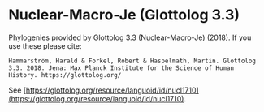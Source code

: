 # Nuclear-Macro-Je (Glottolog 3.3)

Phylogenies provided by Glottolog 3.3 (Nuclear-Macro-Je) (2018). If you use these please cite:

```
Hammarström, Harald & Forkel, Robert & Haspelmath, Martin. Glottolog 3.3. 2018. Jena: Max Planck Institute for the Science of Human History. https://glottolog.org/
```

See  [https://glottolog.org/resource/languoid/id/nucl1710](https://glottolog.org/resource/languoid/id/nucl1710).


